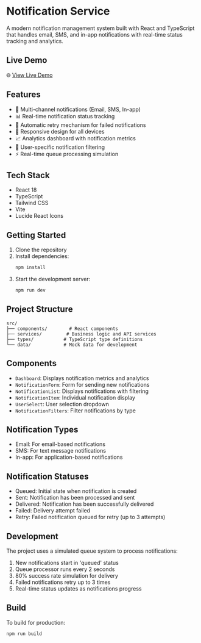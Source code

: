 # Notification Service

A modern notification management system built with React and TypeScript that handles email, SMS, and in-app notifications with real-time status tracking and analytics.

## Live Demo

🌐 [View Live Demo](https://pepsales-sepia.vercel.app/)

## Features

- 📨 Multi-channel notifications (Email, SMS, In-app)
- 📊 Real-time notification status tracking
- 🔄 Automatic retry mechanism for failed notifications
- 📱 Responsive design for all devices
- 📈 Analytics dashboard with notification metrics
- 🎯 User-specific notification filtering
- ⚡ Real-time queue processing simulation

## Tech Stack

- React 18
- TypeScript
- Tailwind CSS
- Vite
- Lucide React Icons

## Getting Started

1. Clone the repository
2. Install dependencies:
   ```bash
   npm install
   ```
3. Start the development server:
   ```bash
   npm run dev
   ```

## Project Structure

```
src/
├── components/        # React components
├── services/         # Business logic and API services
├── types/           # TypeScript type definitions
└── data/            # Mock data for development
```

## Components

- `Dashboard`: Displays notification metrics and analytics
- `NotificationForm`: Form for sending new notifications
- `NotificationList`: Displays notifications with filtering
- `NotificationItem`: Individual notification display
- `UserSelect`: User selection dropdown
- `NotificationFilters`: Filter notifications by type

## Notification Types

- Email: For email-based notifications
- SMS: For text message notifications
- In-app: For application-based notifications

## Notification Statuses

- Queued: Initial state when notification is created
- Sent: Notification has been processed and sent
- Delivered: Notification has been successfully delivered
- Failed: Delivery attempt failed
- Retry: Failed notification queued for retry (up to 3 attempts)

## Development

The project uses a simulated queue system to process notifications:

1. New notifications start in 'queued' status
2. Queue processor runs every 2 seconds
3. 80% success rate simulation for delivery
4. Failed notifications retry up to 3 times
5. Real-time status updates as notifications progress

## Build

To build for production:

```bash
npm run build
```

 